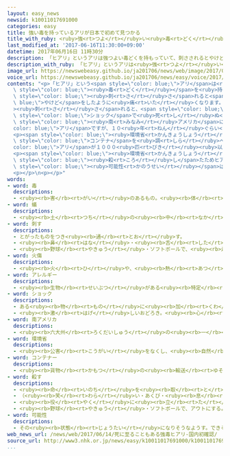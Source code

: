 ```yaml
---
layout: easy_news
newsid: k10011017691000
categories: easy
title: 強い毒を持っているアリが日本で初めて見つかる
title_with_ruby: <ruby>強<rt>つよ</rt></ruby>い<ruby>毒<rt>どく</rt></ruby>を<ruby>持<rt>も</rt></ruby>っているアリが<ruby>日本<rt>にっぽん</rt></ruby>で<ruby>初<rt>はじ</rt></ruby>めて<ruby>見<rt>み</rt></ruby>つかる
last_modified_at: '2017-06-16T11:30:00+09:00'
datetime: 2017年06月16日 11時30分
description: 「ヒアリ」というアリは強つよい毒どくを持もっていて、刺さされるとやけどをしたように痛いたくなります。
description_with_ruby: 「ヒアリ」というアリは<ruby>強<rt>つよ</rt></ruby>い<ruby>毒<rt>どく</rt></ruby>を<ruby>持<rt>も</rt></ruby>っていて、<ruby>刺<rt>さ</rt></ruby>されるとやけどをしたように<ruby>痛<rt>いた</rt></ruby>くなります。
image_url: https://newswebeasy.github.io/ja201706/news/web/image/2017/06/16/k10011017691000.jpg
voice_url: https://newswebeasy.github.io/ja201706/news/easy/voice/2017/06/16/k10011017691000.mp3
contents: "<p>「ヒアリ」という<span style=\"color: blue;\">アリ</span>は<ruby>強<rt>つよ</rt></ruby>い<span\
  \ style=\"color: blue;\"><ruby>毒<rt>どく</rt></ruby></span>を<ruby>持<rt>も</rt></ruby>っていて、<span\
  \ style=\"color: blue;\"><ruby>刺<rt>さ</rt></ruby>さ</span>れると<span style=\"color:\
  \ blue;\">やけど</span>をしたように<ruby>痛<rt>いた</rt></ruby>くなります。<span style=\"color: blue;\"\
  ><ruby>刺<rt>さ</rt></ruby>さ</span>れると、<span style=\"color: blue;\">アレルギー</span>の<span\
  \ style=\"color: blue;\">ショック</span>で<ruby>死<rt>し</rt></ruby>ぬ<ruby>人<rt>ひと</rt></ruby>もいます。ヒアリは<span\
  \ style=\"color: blue;\"><ruby>南<rt>みなみ</rt></ruby>アメリカ</span>にいる<span style=\"\
  color: blue;\">アリ</span>ですが、１０<ruby>年<rt>ねん</rt></ruby>ぐらい<ruby>前<rt>まえ</rt></ruby>から<ruby>中国<rt>ちゅうごく</rt></ruby>や<ruby>台湾<rt>たいわん</rt></ruby>などアジアでも<ruby>見<rt>み</rt></ruby>つかっています。</p>\n\
  <p><span style=\"color: blue;\"><ruby>環境省<rt>かんきょうしょう</rt></ruby></span>が<ruby>先月<rt>せんげつ</rt></ruby>、<ruby>中国<rt>ちゅうごく</rt></ruby>から<ruby>船<rt>ふね</rt></ruby>で<ruby>兵庫県<rt>ひょうごけん</rt></ruby>の<ruby>神戸<rt>こうべ</rt></ruby><ruby>港<rt>こう</rt></ruby>に<ruby>運<rt>はこ</rt></ruby>ばれた<span\
  \ style=\"color: blue;\">コンテナ</span>を<ruby>調<rt>しら</rt></ruby>べると、<span style=\"\
  color: blue;\">アリ</span>が１０００<ruby>匹<rt>びき</rt></ruby><ruby>以上<rt>いじょう</rt></ruby><ruby>見<rt>み</rt></ruby>つかりました。<ruby>専門家<rt>せんもんか</rt></ruby>が<ruby>調<rt>しら</rt></ruby>べると、ヒアリだとわかりました。</p>\n\
  <p><span style=\"color: blue;\"><ruby>環境省<rt>かんきょうしょう</rt></ruby></span>は、すぐに<ruby>薬<rt>くすり</rt></ruby>で<span\
  \ style=\"color: blue;\"><ruby>殺<rt>ころ</rt></ruby>し</span>たためヒアリがほかの<ruby>場所<rt>ばしょ</rt></ruby>にいる<span\
  \ style=\"color: blue;\"><ruby>可能性<rt>かのうせい</rt></ruby></span>は<ruby>低<rt>ひく</rt></ruby>いと<ruby>言<rt>い</rt></ruby>っています。</p>\n\
  <p></p>\n<p></p>"
words:
- word: 毒
  descriptions:
  - <ruby><rb>害</rb><rt>がい</rt></ruby>のあるもの。<ruby><rb>体</rb><rt>からだ</rt></ruby>や<ruby><rb>心</rb><rt>こころ</rt></ruby>を<ruby><rb>傷</rb><rt>きず</rt></ruby>つけるもの。
- word: 蟻
  descriptions:
  - <ruby><rb>土</rb><rt>つち</rt></ruby>の<ruby><rb>中</rb><rt>なか</rt></ruby>や、たおれた<ruby><rb>木</rb><rt>き</rt></ruby>の<ruby><rb>中</rb><rt>なか</rt></ruby>などに<ruby><rb>巣</rb><rt>す</rt></ruby>を<ruby><rb>作</rb><rt>つく</rt></ruby>る<ruby><rb>昆虫</rb><rt>こんちゅう</rt></ruby>。クロオオアリ・アミメアリなど<ruby><rb>種類</rb><rt>しゅるい</rt></ruby>が<ruby><rb>多</rb><rt>おお</rt></ruby>い。<ruby><rb>卵</rb><rt>たまご</rt></ruby>をうむ<ruby><rb>女王</rb><rt>じょおう</rt></ruby>アリを<ruby><rb>中心</rb><rt>ちゅうしん</rt></ruby>に、<ruby><rb>雄</rb><rt>おす</rt></ruby>アリと<ruby><rb>働</rb><rt>はたら</rt></ruby>きアリが<ruby><rb>集</rb><rt>あつ</rt></ruby>まって<ruby><rb>生活</rb><rt>せいかつ</rt></ruby>している。
- word: 刺す
  descriptions:
  - とがったものをつき<ruby><rb>通</rb><rt>とお</rt></ruby>す。
  - <ruby><rb>鼻</rb><rt>はな</rt></ruby>・<ruby><rb>舌</rb><rt>した</rt></ruby>・はだなどに、するどい<ruby><rb>刺激</rb><rt>しげき</rt></ruby>をあたえる。
  - <ruby><rb>野球</rb><rt>やきゅう</rt></ruby>・ソフトボールで、<ruby><rb>走者</rb><rt>そうしゃ</rt></ruby>にタッチして、アウトにする。
- word: 火傷
  descriptions:
  - <ruby><rb>火</rb><rt>ひ</rt></ruby>や、<ruby><rb>熱</rb><rt>あつ</rt></ruby>いお<ruby><rb>湯</rb><rt>ゆ</rt></ruby>などにふれて、<ruby><rb>皮膚</rb><rt>ひふ</rt></ruby>がただれること。
- word: アレルギー
  descriptions:
  - <ruby><rb>生物</rb><rt>せいぶつ</rt></ruby>がある<ruby><rb>特定</rb><rt>とくてい</rt></ruby>の<ruby><rb>物質</rb><rt>ぶっしつ</rt></ruby>に<ruby><rb>対</rb><rt>たい</rt></ruby>して<ruby><rb>示</rb><rt>しめ</rt></ruby>す<ruby><rb>異常</rb><rt>いじょう</rt></ruby>な<ruby><rb>反応</rb><rt>はんのう</rt></ruby>。<ruby><rb>人</rb><rt>ひと</rt></ruby>によって、<ruby><rb>薬</rb><rt>くすり</rt></ruby>や<ruby><rb>食</rb><rt>た</rt></ruby>べ<ruby><rb>物</rb><rt>もの</rt></ruby>、<ruby><rb>花粉</rb><rt>かふん</rt></ruby>などに<ruby><rb>対</rb><rt>たい</rt></ruby>して、<ruby><rb>皮膚</rb><rt>ひふ</rt></ruby>がかゆくなったり、ぶつぶつができたりすること。
- word: ショック
  descriptions:
  - ある<ruby><rb>物</rb><rt>もの</rt></ruby>に<ruby><rb>加</rb><rt>くわ</rt></ruby>えられる<ruby><rb>強</rb><rt>つよ</rt></ruby>い<ruby><rb>力</rb><rt>ちから</rt></ruby>。しょうげき。
  - <ruby><rb>激</rb><rt>はげ</rt></ruby>しいおどろき。<ruby><rb>心</rb><rt>こころ</rt></ruby>の<ruby><rb>動揺</rb><rt>どうよう</rt></ruby>。
- word: 南アメリカ
  descriptions:
  - <ruby><rb>六大州</rb><rt>ろくだいしゅう</rt></ruby>の<ruby><rb>一</rb><rt>ひと</rt></ruby>つ。<ruby><rb>南</rb><rt>みなみ</rt></ruby>アメリカ<ruby><rb>大陸</rb><rt>たいりく</rt></ruby>と、<ruby><rb>周辺</rb><rt>しゅうへん</rt></ruby>の<ruby><rb>島々</rb><rt>しまじま</rt></ruby>をふくむ<ruby><rb>地域</rb><rt>ちいき</rt></ruby>。<ruby><rb>東</rb><rt>ひがし</rt></ruby>は<ruby><rb>大西洋</rb><rt>たいせいよう</rt></ruby>、<ruby><rb>西</rb><rt>にし</rt></ruby>は<ruby><rb>太平洋</rb><rt>たいへいよう</rt></ruby>に<ruby><rb>面</rb><rt>めん</rt></ruby>し、<ruby><rb>北</rb><rt>きた</rt></ruby>は<ruby><rb>北</rb><rt>きた</rt></ruby>アメリカ<ruby><rb>大陸</rb><rt>たいりく</rt></ruby>につながる。ブラジル・アルゼンチン・チリなどの<ruby><rb>国</rb><rt>くに</rt></ruby>がある。<ruby><rb>南米</rb><rt>なんべい</rt></ruby>。
- word: 環境省
  descriptions:
  - <ruby><rb>公害</rb><rt>こうがい</rt></ruby>をなくし、<ruby><rb>自然</rb><rt>しぜん</rt></ruby>を<ruby><rb>守</rb><rt>まも</rt></ruby>る<ruby><rb>仕事</rb><rt>しごと</rt></ruby>をする<ruby><rb>国</rb><rt>くに</rt></ruby>の<ruby><rb>役所</rb><rt>やくしょ</rt></ruby>。
- word: コンテナー
  descriptions:
  - <ruby><rb>貨物</rb><rt>かもつ</rt></ruby>の<ruby><rb>輸送</rb><rt>ゆそう</rt></ruby>に<ruby><rb>使</rb><rt>つか</rt></ruby>う<ruby><rb>大</rb><rt>おお</rt></ruby>きな<ruby><rb>箱</rb><rt>はこ</rt></ruby>。<ruby><rb>品物</rb><rt>しなもの</rt></ruby>を<ruby><rb>入</rb><rt>い</rt></ruby>れて、そのまま<ruby><rb>貨車</rb><rt>かしゃ</rt></ruby>やトラックで<ruby><rb>運</rb><rt>はこ</rt></ruby>ぶ。コンテナ。
- word: 殺す
  descriptions:
  - <ruby><rb>命</rb><rt>いのち</rt></ruby>を<ruby><rb>取</rb><rt>と</rt></ruby>る。
  - （<ruby><rb>笑</rb><rt>わら</rt></ruby>い・あくび・<ruby><rb>息</rb><rt>いき</rt></ruby>などを）おさえて<ruby><rb>止</rb><rt>と</rt></ruby>める。
  - <ruby><rb>役</rb><rt>やく</rt></ruby>に<ruby><rb>立</rb><rt>た</rt></ruby>たなくする。
  - <ruby><rb>野球</rb><rt>やきゅう</rt></ruby>・ソフトボールで、アウトにする。
- word: 可能性
  descriptions:
  - その<ruby><rb>状態</rb><rt>じょうたい</rt></ruby>になりそうなようす。できそうなようす。
web_news_url: /news/web/2017/06/14/死に至ることもある強毒ヒアリ-国内初確認/
source_url: http://www3.nhk.or.jp/news/easy/k10011017691000/k10011017691000.html
...
```

